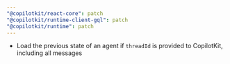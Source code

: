 ```yaml
---
"@copilotkit/react-core": patch
"@copilotkit/runtime-client-gql": patch
"@copilotkit/runtime": patch
---
```


- Load the previous state of an agent if `threadId` is provided to CopilotKit, including all messages
